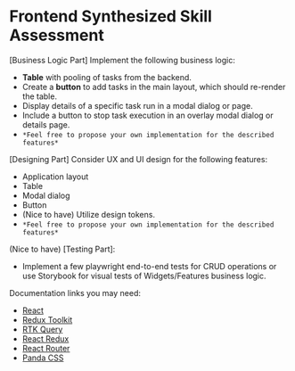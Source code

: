 # Frontend Synthesized Skill Assessment

[Business Logic Part]
Implement the following business logic:
- **Table** with pooling of tasks from the backend.
- Create a **button** to add tasks in the main layout, which should re-render the table.
- Display details of a specific task run in a modal dialog or page.
- Include a button to stop task execution in an overlay modal dialog or details page.
- `*Feel free to propose your own implementation for the described features*`


[Designing Part]
Consider UX and UI design for the following features:
- Application layout
- Table
- Modal dialog
- Button
- (Nice to have) Utilize design tokens.
- `*Feel free to propose your own implementation for the described features*`

(Nice to have) [Testing Part]:
- Implement a few playwright end-to-end tests for CRUD operations or use Storybook for visual tests of Widgets/Features business logic.

Documentation links you may need:
- [React](https://react.dev)
- [Redux Toolkit](https://redux-toolkit.js.org/usage/usage-guide#simplifying-slices-with-createslice)
- [RTK Query](https://redux-toolkit.js.org/rtk-query/overview)
- [React Redux](https://react-redux.js.org/)
- [React Router](https://reactrouter.com/en/main)
- [Panda CSS](https://panda-css.com/docs)